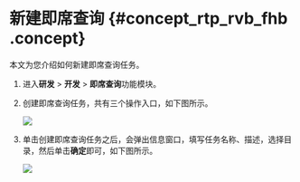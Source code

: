 # 新建即席查询 {#concept_rtp_rvb_fhb .concept}

本文为您介绍如何新建即席查询任务。

1.  进入**研发** \> **开发** \> **即席查询**功能模块。
2.  创建即席查询任务，共有三个操作入口，如下图所示。

    ![](http://static-aliyun-doc.oss-cn-hangzhou.aliyuncs.com/assets/img/149653/155599250241588_zh-CN.png)

3.  单击创建即席查询任务之后，会弹出信息窗口，填写任务名称、描述，选择目录，然后单击**确定**即可，如下图所示。

    ![](http://static-aliyun-doc.oss-cn-hangzhou.aliyuncs.com/assets/img/149653/155599250241589_zh-CN.png)


